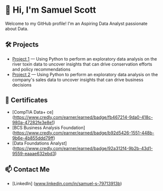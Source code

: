 # 👋 Hi, I'm Samuel Scott

Welcome to my GitHub profile! I'm an Aspiring Data Analyst passionate about Data.

## 🛠 Projects
- [Project 1](https://github.com/sjscott18/sjscott18/blob/main/Environmental%20Toxin%20Analysis%20in%20River%20Systems.ipynb) — Using Python to perform an exploratory data analysis on the river toxin data to uncover insights that can drive conservation efforts and policy recommendations
- [Project 2](https://github.com/sjscott18/sjscott18/blob/main/Exploratory%20Data%20Analysis%20(EDA)%20on%20DataMart%20Sales%20Data.ipynb) — Using Python to perform an exploratory data analysis on the company's sales data to uncover insights that can drive business decisions

## 🧰 Certificates
- [CompTIA Data+ ce] (https://www.credly.com/earner/earned/badge/fb467214-9da0-418c-980a-47282fe3e8e1)
- [BCS Business Analysis Foundation] (https://www.credly.com/earner/earned/badge/b92d5426-1551-448b-9b6e-4b855ddd79ff)
- [Data Foundations Analyst] (https://www.credly.com/earner/earned/badge/92a312f4-9b2b-43d1-9559-eaaae632ebd3)

## 📫 Contact Me
- [LinkedIn] (www.linkedin.com/in/samuel-s-79713913b)

